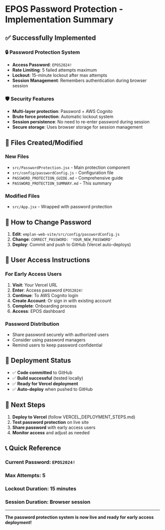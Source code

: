 # EPOS Password Protection - Implementation Summary

## ✅ **Successfully Implemented**

### **🔒 Password Protection System**
- **Access Password**: `EPOS2024!`
- **Rate Limiting**: 5 failed attempts maximum
- **Lockout**: 15-minute lockout after max attempts
- **Session Management**: Remembers authentication during browser session

### **🛡️ Security Features**
- **Multi-layer protection**: Password + AWS Cognito
- **Brute force protection**: Automatic lockout system
- **Session persistence**: No need to re-enter password during session
- **Secure storage**: Uses browser storage for session management

## 📁 **Files Created/Modified**

### **New Files**
- `src/PasswordProtection.jsx` - Main protection component
- `src/config/passwordConfig.js` - Configuration file
- `PASSWORD_PROTECTION_GUIDE.md` - Comprehensive guide
- `PASSWORD_PROTECTION_SUMMARY.md` - This summary

### **Modified Files**
- `src/App.jsx` - Wrapped with password protection

## 🔧 **How to Change Password**

1. **Edit**: `emplan-web-vite/src/config/passwordConfig.js`
2. **Change**: `CORRECT_PASSWORD: 'YOUR_NEW_PASSWORD'`
3. **Deploy**: Commit and push to GitHub (Vercel auto-deploys)

## 👥 **User Access Instructions**

### **For Early Access Users**
1. **Visit**: Your Vercel URL
2. **Enter**: Access password `EPOS2024!`
3. **Continue**: To AWS Cognito login
4. **Create Account**: Or sign in with existing account
5. **Complete**: Onboarding process
6. **Access**: EPOS dashboard

### **Password Distribution**
- Share password securely with authorized users
- Consider using password managers
- Remind users to keep password confidential

## 🚀 **Deployment Status**

- ✅ **Code committed** to GitHub
- ✅ **Build successful** (tested locally)
- ✅ **Ready for Vercel deployment**
- ✅ **Auto-deploy** when pushed to GitHub

## 🎯 **Next Steps**

1. **Deploy to Vercel** (follow VERCEL_DEPLOYMENT_STEPS.md)
2. **Test password protection** on live site
3. **Share password** with early access users
4. **Monitor access** and adjust as needed

## 📞 **Quick Reference**

### **Current Password**: `EPOS2024!`
### **Max Attempts**: 5
### **Lockout Duration**: 15 minutes
### **Session Duration**: Browser session

---

**The password protection system is now live and ready for early access deployment!**
